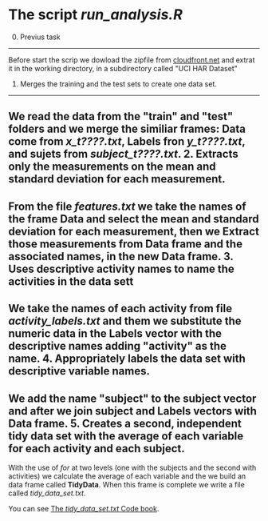 The script *run_analysis.R*
===
0. Previus task
---------------
Before start the scrip we dowload the zipfile from [cloudfront.net](https://d396qusza40orc.cloudfront.net/getdata%2Fprojectfiles%2FUCI%20HAR%20Dataset.zip)  and extrat it in the working directory, in a subdirectory called "UCI HAR Dataset"
1. Merges the training and the test sets to create one data set.
---------------
We read the data from the "train" and "test" folders and we merge the similiar frames: **Data** come from *x_t????.txt*, **Labels** fron *y_t????.txt*, and **sujets** from *subject_t????.txt*.
2. Extracts only the measurements on the mean and standard deviation for each measurement. 
---------------
From the file *features.txt* we take the names of the frame **Data** and select the **mean** and **standard deviation** for each measurement, then we Extract those measurements from **Data** frame and the associated names, in the new **Data** frame.
3. Uses descriptive activity names to name the activities in the data sett
---------------
We take the names of each activity from file *activity_labels.txt* and them we substitute the numeric data in the **Labels** vector with the descriptive names adding "activity" as the name.
4. Appropriately labels the data set with descriptive variable names. 
---------------
We add the name "subject" to the **subject** vector and after we join **subject** and **Labels** vectors with **Data** frame.
5. Creates a second, independent tidy data set with the average of each variable for each activity and each subject. 
---------------
With the use of *for* at two levels (one with the subjects and the second with activities) we calculate the average of each variable and the we build an data frame called **TidyData**. When this frame is complete we write a file called *tidy_data_set.txt*.

You can see [The *tidy_data_set.txt* Code book](https://github.com/PepeXavier/Getting_Data/blob/master/Codebook.md).
